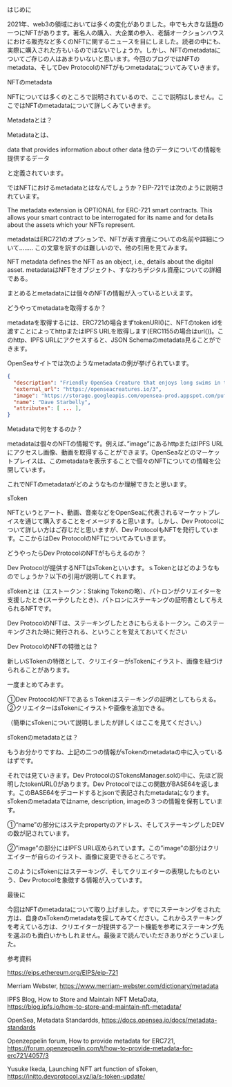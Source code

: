 はじめに

2021年、web3の領域においては多くの変化がありました。中でも大きな話題の一つにNFTがあります。著名人の購入、大企業の参入、老舗オークションハウスにおける販売など多くのNFTに関するニュースを目にしました。読者の中にも、実際に購入された方もいるのではないでしょうか。しかし、NFTのmetadataについてご存じの人はあまりいないと思います。今回のブログではNFTのmetadata、そしてDev ProtocolのNFTがもつmetadataについてみていきます。

NFTのmetadata

NFTについては多くのところで説明されているので、ここで説明はしません。ここではNFTのmetadataについて詳しくみていきます。

Metadataとは？

Metadataとは、

data that provides information about other data
他のデータについての情報を提供するデータ

と定義されています。

ではNFTにおけるmetadataとはなんでしょうか？EIP-721では次のように説明されています。

The metadata extension is OPTIONAL for ERC-721 smart contracts. This allows your smart contract to be interrogated for its name and for details about the assets which your NFTs represent.

metadataはERC721のオプションで、NFTが表す資産についての名前や詳細について........
この文章を訳すのは難しいので、他の引用を見てみます。

NFT metadata defines the NFT as an object, i.e., details about the digital asset.
metadataはNFTをオブジェクト、すなわちデジタル資産についての詳細である。

まとめるとmetadataには個々のNFTの情報が入っているといえます。

どうやってmetadataを取得するか？

metadataを取得するには、ERC721の場合まずtokenURI()に、NFTのtoken idを渡すことによってhttpまたはIPFS URLを取得します(ERC1155の場合はurl())。このhttp、IPFS URLにアクセスすると、JSON Schemaのmetadata見ることができます。

OpenSeaサイトでは次のようなmetadataの例が挙げられています。

```json
{
  "description": "Friendly OpenSea Creature that enjoys long swims in the ocean.",
  "external_url": "https://openseacreatures.io/3",
  "image": "https://storage.googleapis.com/opensea-prod.appspot.com/puffs/3.png",
  "name": "Dave Starbelly",
  "attributes": [ ... ],
}
```

Metadataで何をするのか？

metadataは個々のNFTの情報です。例えば、”image”にあるhttpまたはIPFS URLにアクセスし画像、動画を取得することができます。OpenSeaなどのマーケットプレイスは、このmetadataを表示することで個々のNFTについての情報を公開しています。

これでNFTのmetadataがどのようなものか理解できたと思います。

sToken

NFTというとアート、動画、音楽などをOpenSeaに代表されるマーケットプレイスを通じて購入することをイメージすると思います。しかし、Dev Protocolについて詳しい方はご存じだと思いますが、Dev ProtocolもNFTを発行しています。ここからはDev ProtocolのNFTについてみていきます。

どうやったらDev ProtocolのNFTがもらえるのか？

Dev Protocolが提供するNFTはsTokenといいます。ｓTokenとはどのようなものでしょうか？以下の引用が説明してくれます。

sTokenとは（エストークン：Staking Tokenの略）、パトロンがクリエイターを支援したとき(スーテクしたとき)、パトロンにステーキングの証明書として与えられるNFTです。

Dev ProtocolのNFTは、ステーキングしたときにもらえるトークン。このステーキングされた時に発行される、ということを覚えておいてください

Dev ProtocolのNFTの特徴とは？

新しいSTokenの特徴として、クリエイターがsTokenにイラスト、画像を紐づけられることがあります。

一度まとめてみます。

①Dev ProtocolのNFTであるｓTokenはステーキングの証明としてもらえる。
②クリエイターはsTokenにイラストや画像を追加できる。

（簡単にsTokenについて説明しましたが詳しくはここを見てください。）

sTokenのmetadataとは？

もうお分かりですね、上記の二つの情報がsTokenのmetadataの中に入っているはずです。

それでは見ていきます。Dev ProtocolのSTokensManager.solの中に、先ほど説明したtokenURL()があります。Dev Protocolではこの関数がBASE64を返します。このBASE64をデコードするとjsonで表記されたmetadataになります。sTokenのmetadataではname, description, imageの３つの情報を保有しています。

①“name”の部分にはステたpropertyのアドレス、そしてステーキングしたDEVの数が記されています。

②”image”の部分にはIPFS URL収められています。この”image”の部分はクリエイターが自らのイラスト、画像に変更できるところです。

このようにsTokenにはステーキング、そしてクリエイターの表現したものという、Dev Protocolを象徴する情報が入っています。

最後に

今回はNFTのmetadataについて取り上げました。すでにステーキングをされた方は、自身のsTokenのmetadataを探してみてください。これからステーキングを考えている方は、クリエイターが提供するアート機能を参考にステーキング先を選ぶのも面白いかもしれません。最後まで読んでいただきありがとうごいました。

参考資料

https://eips.ethereum.org/EIPS/eip-721

Merriam Webster,
https://www.merriam-webster.com/dictionary/metadata

IPFS Blog, How to Store and Maintain NFT MetaData,
https://blog.ipfs.io/how-to-store-and-maintain-nft-metadata/

OpenSea, Metadata Standardds,
https://docs.opensea.io/docs/metadata-standards

Openzeppelin forum, How to provide metadata for ERC721,
https://forum.openzeppelin.com/t/how-to-provide-metadata-for-erc721/4057/3

Yusuke Ikeda, Launching NFT art function of sToken,
https://initto.devprotocol.xyz/ja/s-token-update/
